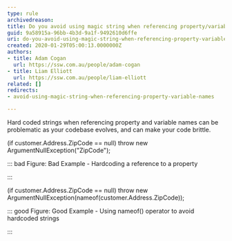 ```yaml
---
type: rule
archivedreason: 
title: Do you avoid using magic string when referencing property/variable names
guid: 9a58915a-96bb-4b3d-9a1f-9492610d6ffe
uri: do-you-avoid-using-magic-string-when-referencing-property-variable-names
created: 2020-01-29T05:00:13.0000000Z
authors:
- title: Adam Cogan
  url: https://ssw.com.au/people/adam-cogan
- title: Liam Elliott
  url: https://ssw.com.au/people/liam-elliott
related: []
redirects:
- avoid-using-magic-string-when-referencing-property-variable-names

---
```


Hard coded strings when referencing property and variable names can be problematic as your codebase evolves, and can make your code brittle.

<!--endintro-->

(if customer.Address.ZipCode == null) throw new ArgumentNullException("ZipCode");


::: bad
Figure: Bad Example - Hardcoding a reference to a property

:::


(if customer.Address.ZipCode == null) throw new ArgumentNullException(nameof(customer.Address.ZipCode));


::: good
Figure: Good Example - Using nameof() operator to avoid hardcoded strings

:::
